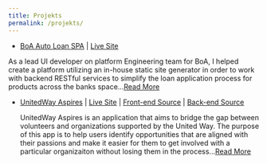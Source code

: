 ```yaml
---
title: Projekts 
permalink: /projekts/
---
```

* [BoA Auto Loan SPA](BoA) &#124; [Live Site](http://www.bankofamerica.com/auto-loans)

As a lead UI developer on platform Engineering team for BoA, I helped create a platform utilizing an in-house static site generator in order to work with backend RESTful services to simplify the loan application process for products across the banks space...[Read More](http://www.google.com)

* [UnitedWay Aspires](uwccaspires) &#124; [Live Site](http://uwccaspires.herokuapp.com) &#124; [Front-end Source](https://github.com/Skookum-Nightshift/front-end-vol-eng-a) &#124; [Back-end Source](https://github.com/Skookum-Nightshift/back-end-vol-eng-a)

  UnitedWay Aspires is an application that aims to bridge the gap between volunteers and organizations supported by the United Way.  The purpose of this app is to help users identify opportunities that are aligned with their passions and make it easier for them to get involved with a particular organizaiton without losing them in the process...[Read More](uwccaspires)
